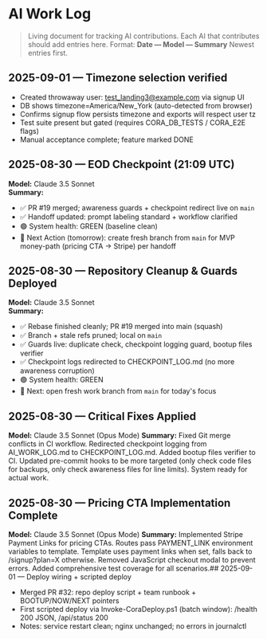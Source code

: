 # AI Work Log

> Living document for tracking AI contributions. Each AI that contributes should add entries here.
> Format: **Date — Model — Summary**
> Newest entries first.

## 2025-09-01 — Timezone selection verified
- Created throwaway user: test_landing3@example.com via signup UI
- DB shows timezone=America/New_York (auto-detected from browser)
- Confirms signup flow persists timezone and exports will respect user tz
- Test suite present but gated (requires CORA_DB_TESTS / CORA_E2E flags)
- Manual acceptance complete; feature marked DONE

## 2025-08-30 — EOD Checkpoint (21:09 UTC)
**Model:** Claude 3.5 Sonnet  
**Summary:** 
- ✅ PR #19 merged; awareness guards + checkpoint redirect live on `main`
- ✅ Handoff updated: prompt labeling standard + workflow clarified
- 🟢 System health: GREEN (baseline clean)
- 🧭 Next Action (tomorrow): create fresh branch from `main` for MVP money-path (pricing CTA → Stripe) per handoff

## 2025-08-30 — Repository Cleanup & Guards Deployed
**Model:** Claude 3.5 Sonnet  
**Summary:** 
- ✅ Rebase finished cleanly; PR #19 merged into main (squash)
- ✅ Branch + stale refs pruned; local on `main`
- ✅ Guards live: duplicate check, checkpoint logging guard, bootup files verifier
- ✅ Checkpoint logs redirected to CHECKPOINT_LOG.md (no more awareness corruption)
- 🟢 System health: GREEN
- 🎯 Next: open fresh work branch from `main` for today's focus

## 2025-08-30 — Critical Fixes Applied
**Model:** Claude 3.5 Sonnet (Opus Mode)
**Summary:** Fixed Git merge conflicts in CI workflow. Redirected checkpoint logging from AI_WORK_LOG.md to CHECKPOINT_LOG.md. Added bootup files verifier to CI. Updated pre-commit hooks to be more targeted (only check code files for backups, only check awareness files for line limits). System ready for actual work.

## 2025-08-30 — Pricing CTA Implementation Complete
**Model:** Claude 3.5 Sonnet (Opus Mode)
**Summary:** Implemented Stripe Payment Links for pricing CTAs. Routes pass PAYMENT_LINK environment variables to template. Template uses payment links when set, falls back to /signup?plan=X otherwise. Removed JavaScript checkout modal to prevent errors. Added comprehensive test coverage for all scenarios.## 2025-09-01 — Deploy wiring + scripted deploy
- Merged PR #32: repo deploy script + team runbook + BOOTUP/NOW/NEXT pointers
- First scripted deploy via Invoke-CoraDeploy.ps1 (batch window): /health 200 JSON, /api/status 200
- Notes: service restart clean; nginx unchanged; no errors in journalctl

